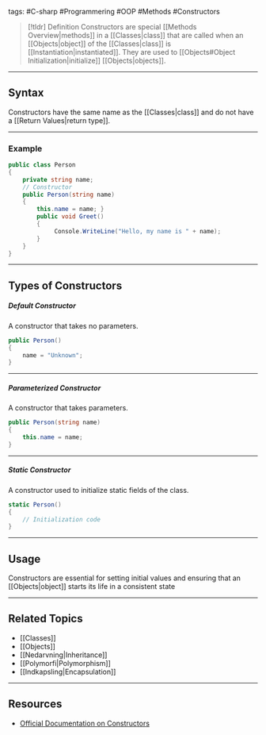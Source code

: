 tags: #C-sharp #Programmering #OOP #Methods #Constructors

> [!tldr] Definition
> Constructors are special [[Methods Overview|methods]] in a [[Classes|class]] that are called when an [[Objects|object]] of the [[Classes|class]] is [[Instantiation|instantiated]]. They are used to [[Objects#Object Initialization|initialize]] [[Objects|objects]].

---

## Syntax
Constructors have the same name as the [[Classes|class]] and do not have a [[Return Values|return type]].

---

### Example
```csharp
public class Person 
{ 
	private string name; 
	// Constructor 
	public Person(string name) 
	{
		this.name = name; } 
		public void Greet() 
		{ 
			 Console.WriteLine("Hello, my name is " + name); 
		} 
	}
}
```

---

## Types of Constructors
##### Default Constructor
A constructor that takes no parameters.
```csharp
public Person()
{
    name = "Unknown";
}
```

---

##### Parameterized Constructor
A constructor that takes parameters.
```csharp
public Person(string name)
{
    this.name = name;
}
```

---

##### Static Constructor
A constructor used to initialize static fields of the class.
```csharp
static Person()
{
    // Initialization code
}
```

---

## Usage
Constructors are essential for setting initial values and ensuring that an [[Objects|object]] starts its life in a consistent state

---

## Related Topics
- [[Classes]]
- [[Objects]]
- [[Nedarvning|Inheritance]]
- [[Polymorfi|Polymorphism]]
- [[Indkapsling|Encapsulation]]

---

## Resources
- [Official Documentation on Constructors](https://learn.microsoft.com/en-us/dotnet/csharp/programming-guide/classes-and-structs/constructors)
